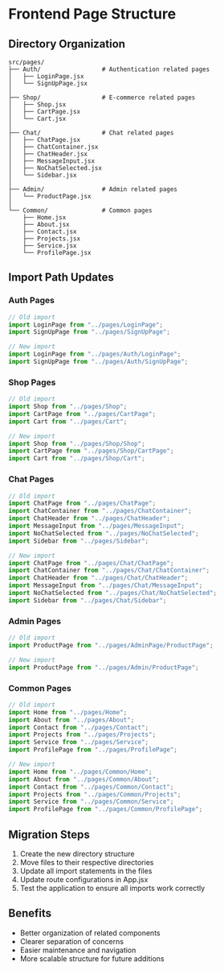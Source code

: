 # Frontend Page Structure

## Directory Organization

```
src/pages/
├── Auth/                 # Authentication related pages
│   ├── LoginPage.jsx
│   └── SignUpPage.jsx
│
├── Shop/                 # E-commerce related pages
│   ├── Shop.jsx
│   ├── CartPage.jsx
│   └── Cart.jsx
│
├── Chat/                 # Chat related pages
│   ├── ChatPage.jsx
│   ├── ChatContainer.jsx
│   ├── ChatHeader.jsx
│   ├── MessageInput.jsx
│   ├── NoChatSelected.jsx
│   └── Sidebar.jsx
│
├── Admin/                # Admin related pages
│   └── ProductPage.jsx
│
└── Common/               # Common pages
    ├── Home.jsx
    ├── About.jsx
    ├── Contact.jsx
    ├── Projects.jsx
    ├── Service.jsx
    └── ProfilePage.jsx
```

## Import Path Updates

### Auth Pages
```javascript
// Old import
import LoginPage from "../pages/LoginPage";
import SignUpPage from "../pages/SignUpPage";

// New import
import LoginPage from "../pages/Auth/LoginPage";
import SignUpPage from "../pages/Auth/SignUpPage";
```

### Shop Pages
```javascript
// Old import
import Shop from "../pages/Shop";
import CartPage from "../pages/CartPage";
import Cart from "../pages/Cart";

// New import
import Shop from "../pages/Shop/Shop";
import CartPage from "../pages/Shop/CartPage";
import Cart from "../pages/Shop/Cart";
```

### Chat Pages
```javascript
// Old import
import ChatPage from "../pages/ChatPage";
import ChatContainer from "../pages/ChatContainer";
import ChatHeader from "../pages/ChatHeader";
import MessageInput from "../pages/MessageInput";
import NoChatSelected from "../pages/NoChatSelected";
import Sidebar from "../pages/Sidebar";

// New import
import ChatPage from "../pages/Chat/ChatPage";
import ChatContainer from "../pages/Chat/ChatContainer";
import ChatHeader from "../pages/Chat/ChatHeader";
import MessageInput from "../pages/Chat/MessageInput";
import NoChatSelected from "../pages/Chat/NoChatSelected";
import Sidebar from "../pages/Chat/Sidebar";
```

### Admin Pages
```javascript
// Old import
import ProductPage from "../pages/AdminPage/ProductPage";

// New import
import ProductPage from "../pages/Admin/ProductPage";
```

### Common Pages
```javascript
// Old import
import Home from "../pages/Home";
import About from "../pages/About";
import Contact from "../pages/Contact";
import Projects from "../pages/Projects";
import Service from "../pages/Service";
import ProfilePage from "../pages/ProfilePage";

// New import
import Home from "../pages/Common/Home";
import About from "../pages/Common/About";
import Contact from "../pages/Common/Contact";
import Projects from "../pages/Common/Projects";
import Service from "../pages/Common/Service";
import ProfilePage from "../pages/Common/ProfilePage";
```

## Migration Steps

1. Create the new directory structure
2. Move files to their respective directories
3. Update all import statements in the files
4. Update route configurations in App.jsx
5. Test the application to ensure all imports work correctly

## Benefits

- Better organization of related components
- Clearer separation of concerns
- Easier maintenance and navigation
- More scalable structure for future additions 